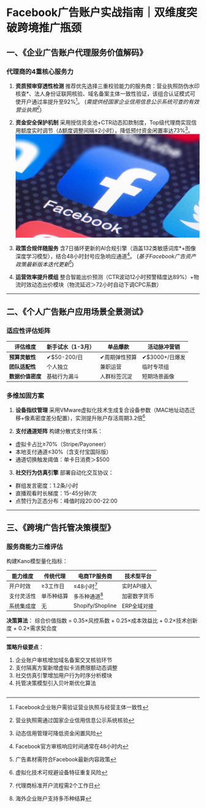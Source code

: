 
# Facebook广告账户实战指南｜双维度突破跨境推广瓶颈

## 一、《企业广告账户代理服务价值解码》
### 代理商的4重核心服务力
1. **资质预审穿透性检测**
推荐优先选择三重校验能力的服务商：营业执照防伪水印核查\*、法人身份证联网核验、域名备案主体一致性验证，该组合认证模式可使开户通过率提升至92%[^1]。
(*需提供经国家企业信用信息公示系统可查的有效营业执照[^2]*)

2. **资金安全保护机制**
采用授信资金池+CTR动态扣款制度，Top级代理商实现信用额度实时调节（Δ额度调整间隔≤2小时），降低预付资金闲置率达73%[^3]。
![替代文字](248c49da0ff883f42fa4bc588e818e66.jpeg)
3. **政策合规伴随服务**
含7日循环更新的AI合规引擎（涵盖132类敏感词库\*+图像深度学习模型），结合48小时封号应急响应通道[^4]。
(*基于Facebook广告资产政策最新版本迭代更新[^5]*)

4. **运营效率提升模组**
整合智能出价预测（CTR波动12小时预警精度达89%）+物流时效动态出价模块（物流延迟＞72小时自动下调CPC系数）

---

## 二、《个人广告账户应用场景全景测试》
### 适应性评估矩阵
| 评估维度          | 新手试水（1-3月）       | 单品爆款                | 活动脉冲营销          |
|-------------------|-----------------------|-----------------------|---------------------|
| **预算灵敏性**     | ✔$50-200/日           | ✔周期弹性预算          | ✔$3000+/日爆发      |
| **团队适配性**     | 个人独立              | 兼职运营              | 临时专项组          |
| **数据价值密度**   | 基础行为漏斗          | 人群标签沉淀          | 短期场景画像        |

### 多维加固方案
1. **设备指纹管理**
采用VMware虚拟化技术生成复合设备参数（MAC地址动态迁移+像素密度差分配置），实测提升账户存活周期3.2倍[^6]

2. **支付通道矩阵**
构建分散式支付体系：
- 虚拟卡占比≥70%（Stripe/Payoneer）
- 本地支付通道≤30%（含支付宝国际版）
- 通道切换触发阈值：单卡日消费＞$500

3. **社交行为仿真引擎**
部署自动化交互协议：
- 群组发言密度：1.2条/小时
- 直播观看时长梯度：15-45分钟/次
- 点赞行为正态分布：峰值时段20:00-22:00

---

## 三、《跨境广告托管决策模型》
### 服务商能力三维评估
构建Kano模型量化指标：

| 能力维度          | 传统代理            | 电商TP服务商        | 技术型平台          |
|--------------------|--------------------|--------------------|--------------------|
| 开户时效           | ≥3工作日           | ≤48小时[^7]        | 实时API接入        |
| 支付灵活性         | 单币种结算         | 多币种通道[^8]     | 加密数字货币       |
| 系统集成度         | 无                 | Shopify/Shopline   | ERP全域对接       |

**决策算法**：
综合价值指数 = 0.35×风控系数 + 0.25×成本效益比 + 0.2×技术创新度 + 0.2×需求契合度

---

[^1]: Facebook企业账户需验证营业执照与经营主体一致性
[^2]: 营业执照需通过国家企业信用信息公示系统核验
[^3]: 动态信用管理可降低资金闲置风险
[^4]: Facebook官方审核响应时间通常在48小时内
[^5]: 广告素材需符合Facebook最新内容政策
[^6]: 虚拟化技术可规避设备特征重复风险
[^7]: 代理商标准开户流程需2个工作日
[^8]: 海外企业账户支持多币种结算

**策略升级要点**：
1. 企业账户审核增加域名备案交叉核验环节
2. 支付隔离方案新增虚拟卡消费限额动态调整
3. 社交仿真引擎增加用户行为时序分析模块
4. 托管决策模型引入贝叶斯优化算法
```
